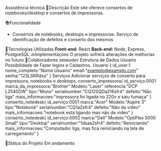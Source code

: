 Assistência técnica
📝Descrição
Este site oferece consertos de notebooks/desktop e consertos de impressoras.

📚Funcionalidade
- Consertos de notebooks, desktops e impressoras: Serviço de identificação de defeitos e conserto dos mesmos

🔧Tecnologias Utilizadas
**Front-end:** React
**Back-end:** Node, Express, PostgreSQL
🔜Implementações
O projeto sofrerá alterações de melhorias no futuro
🤝Colaboradores
xexeudev
Estrutura de Dados
Usuario
Possibilidade de Fazer logins e Cadastros.
    Usuario {
        id_user:1
        nome_completo:"Nome Usuario"
        email:"examplo@examplo.com"
        senha:"123LSKRdsa"
    }
Serviços
Adicionar serviços de conserto para impressora, notebooks e desktops.
    conserto_impressora{
        id_serviço:0001
        marca_da_impressora:"Brother"
        Modelo:"Laser"
        referencia:"DCP L2540DW"
        tipo:"Mono"
        serialnumber:"CQ12SQDa216sfr4"
        defeito:"Não liga"
        mais_informacoes:"impressora foi ligada no 220v e saiu fumaça"
    }
    conserto_notedesk{
        id_serviço:0001
        marca:"Acer"
        Modelo:"Aspire 3"
        tipo:"Notebook"
        serialnumber:"CQ1a2sfr4"
        defeito:"Não da vídeo"
        mais_informacoes:"notebook está ligando mas não da vídeo"
    }
    conserto_notedesk{
        id_serviço:0002
        marca:"Dell"
        Modelo:"OptiPlex 5000 Small"
        tipo:"Desktop"
        serialnumber:"1dsaa2sfr4"
        defeito:"Reiniciando"
        mais_informacoes:"Computador liga, mas fica reiniciando na tela de carregamento"
    }

🎯Status do Projeto
Em andamento
